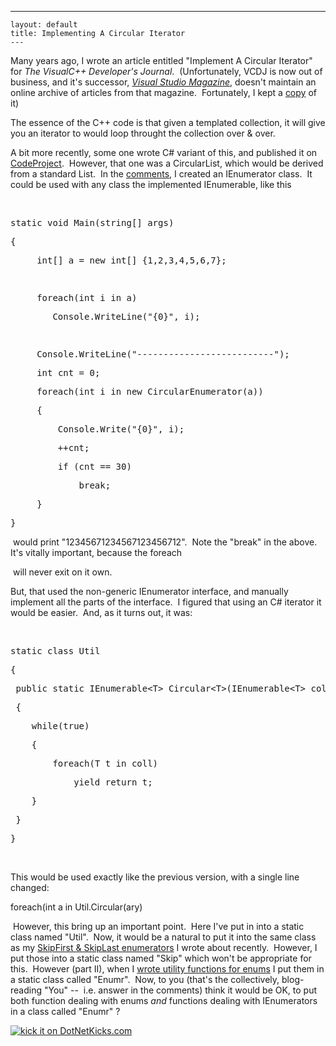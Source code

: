   ---
    layout: default
    title: Implementing A Circular Iterator
    ---

  <p>Many years ago, I wrote an article entitled "Implement A Circular Iterator" for <em>The VisualC++ Developer's Journal</em>.  (Unfortunately, VCDJ is now out of business, and it's successor, <a href="http://www.ftponline.com/vsm/" target="_blank"><em>Visual Studio Magazine</em>,</a> doesn't maintain an online archive of articles from that magazine.  Fortunately, I kept a <a href="http://www.noveltheory.com/iterators/Iterator_N0.htm">copy</a> of it)</p> <p>The essence of the C++ code is that given a templated collection, it will give you an iterator to would loop throught the collection over &amp; over.</p> <p>A bit more recently, some one wrote C# variant of this, and published it on <a href="http://www.codeproject.com/csharp/circularlist.asp">CodeProject</a>.  However, that one was a CircularList, which would be derived from a standard List.  In the <a href="http://www.codeproject.com/csharp/circularlist.asp?msg=1519678&amp;mode=all&amp;userid=2094#xx1519678xx">comments</a>, I created an IEnumerator class.  It could be used with any class the implemented IEnumerable, like this</p> <p> </p> <div class="csharpcode"><pre class="alt"><span class="kwrd">static</span> <span class="kwrd">void</span> Main(<span class="kwrd">string</span>[] args)</pre><pre>{</pre><pre class="alt">     <span class="kwrd">int</span>[] a = <span class="kwrd">new</span> <span class="kwrd">int</span>[] {1,2,3,4,5,6,7};</pre><pre> </pre><pre class="alt">     <span class="kwrd">foreach</span>(<span class="kwrd">int</span> i <span class="kwrd">in</span> a)</pre><pre>        Console.WriteLine(<span class="str">"{0}"</span>, i);</pre><pre class="alt"> </pre><pre>     Console.WriteLine(<span class="str">"--------------------------"</span>);</pre><pre class="alt">     <span class="kwrd">int</span> cnt = 0;</pre><pre>     <span class="kwrd">foreach</span>(<span class="kwrd">int</span> i <span class="kwrd">in</span> <span class="kwrd">new</span> CircularEnumerator(a))</pre><pre class="alt">     {</pre><pre>         Console.Write(<span class="str">"{0}"</span>, i);</pre><pre class="alt">         ++cnt;</pre><pre>         <span class="kwrd">if</span> (cnt == 30)</pre><pre class="alt">             <span class="kwrd">break</span>;</pre><pre>     }</pre><pre class="alt">}</pre></div>
<p> would print "12345671234567123456712".  Note the "break" in the above.  It's vitally important, because the foreach </p>
<p> will never exit on it own.</p>
<p>But, that used the non-generic IEnumerator interface, and manually implement all the parts of the interface.  I figured that using an C# iterator it would be easier.  And, as it turns out, it was:</p>
<p> </p>
<div class="csharpcode"><pre class="alt"><span class="kwrd">static</span> <span class="kwrd">class</span> Util</pre><pre>{</pre><pre class="alt"> <span class="kwrd">public</span> <span class="kwrd">static</span> IEnumerable&lt;T&gt; Circular&lt;T&gt;(IEnumerable&lt;T&gt; coll)</pre><pre> {</pre><pre class="alt">    <span class="kwrd">while</span>(<span class="kwrd">true</span>)</pre><pre>    {</pre><pre class="alt">        <span class="kwrd">foreach</span>(T t <span class="kwrd">in</span> coll)</pre><pre>            <span class="kwrd">yield</span> <span class="kwrd">return</span> t;</pre><pre class="alt">    }</pre><pre> }</pre><pre class="alt">}</pre></div>
<p> </p>
<p>This would be used exactly like the previous version, with a single line changed:</p>
<p>
</p><div class="csharpcode">foreach(int a in Util.Circular(ary)</div>
<p></p>
<p> However, this bring up an important point.  Here I've put in into a static class named "Util".  Now, it would be a natural to put it into the same class as my <a href="http://honestillusion.com/blogs/blog_0/archive/2007/02/05/c-code-adding-skip-first-to-foreach.aspx">SkipFirst &amp; SkipLast enumerators</a> I wrote about recently.  However, I put those into a static class named "Skip" which won't be appropriate for this.  However (part II), when I <a href="http://honestillusion/blogs/blog_0/archive/2006/11/20/Generics-without-Collections_2C00_-Pt.-3.aspx">wrote utility functions for enums</a> I put them in a static class called "Enumr".  Now, to you (that's the collectively, blog-reading "You" --  i.e. answer in the comments) think it would be OK, to put both function dealing with enums <em>and</em> functions dealing with IEnumerators in a class called "Enumr" ?</p>

<a href="http://www.dotnetkicks.com/kick/?url=http://honestillusion.com/blogs/blog_0/archive/2007/02/28/implementing-a-circular-iterator.aspx"><img src="http://www.dotnetkicks.com/Services/Images/KickItImageGenerator.ashx?url=http://honestillusion.com/blogs/blog_0/archive/2007/02/28/implementing-a-circular-iterator.aspx" border="0" alt="kick it on DotNetKicks.com" /></a>
